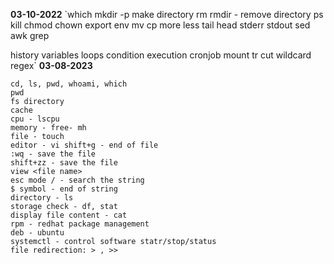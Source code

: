 **03-10-2022**
`which
mkdir -p make directory
rm
rmdir - remove directory
ps
kill 
chmod
chown
export
env
mv
cp
more
less
tail
head
stderr
stdout
sed
awk
grep

history
variables
loops
condition
execution
cronjob
mount
tr
cut
wildcard
regex`
**03-08-2023**

```
cd, ls, pwd, whoami, which
pwd
fs directory
cache
cpu - lscpu
memory - free- mh
file - touch 
editor - vi shift+g - end of file
:wq - save the file
shift+zz - save the file
view <file name> 
esc mode / - search the string
$ symbol - end of string
directory - ls
storage check - df, stat
display file content - cat
rpm - redhat package management
deb - ubuntu
systemctl - control software statr/stop/status
file redirection: > , >>
```
